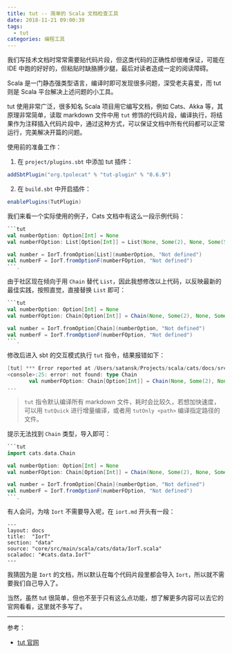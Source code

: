 ```yaml
---
title: tut -- 简单的 Scala 文档检查工具
date: 2018-11-21 09:00:39
tags:
  - tut
categories: 编程工具
---
```


我们写技术文档时常常需要贴代码片段，但这类代码的正确性却很难保证，可能在 IDE 中跑的好好的，但粘贴时缺胳膊少腿，最后对读者造成一定的阅读障碍。

Scala 是一门静态强类型语言，编译时即可发现很多问题，深受老夫喜爱，而 tut 则是 Scala 平台解决上述问题的小工具。

tut 使用非常广泛，很多知名 Scala 项目用它编写文档，例如 Cats、Akka 等，其原理非常简单，读取 markdown 文件中用 `tut` 修饰的代码片段，编译执行，将结果作为注释插入代码片段中，通过这种方式，可以保证文档中所有代码都可以正常运行，完美解决开篇的问题。

<!-- more -->

使用前的准备工作：

1. 在 `project/plugins.sbt` 中添加 tut 插件：

  ```Scala
  addSbtPlugin("org.tpolecat" % "tut-plugin" % "0.6.9")
  ```

2. 在 `build.sbt` 中开启插件：

  ```Scala
  enablePlugins(TutPlugin)
  ```

我们来看一个实际使用的例子，Cats 文档中有这么一段示例代码：

```Scala
```tut
val numberOption: Option[Int] = None
val numberFOption: List[Option[Int]] = List(None, Some(2), None, Some(5))

val number = IorT.fromOption[List](numberOption, "Not defined")
val numberF = IorT.fromOptionF(numberFOption, "Not defined")
```.
```

由于社区现在倾向于用 `Chain` 替代 `List`，因此我想修改以上代码，以反映最新的最佳实践，按照直觉，直接替换 `List` 即可：

```Scala
```tut
val numberOption: Option[Int] = None
val numberFOption: Chain[Option[Int]] = Chain(None, Some(2), None, Some(5))

val number = IorT.fromOption[Chain](numberOption, "Not defined")
val numberF = IorT.fromOptionF(numberFOption, "Not defined")
```.
```

修改后进入 sbt 的交互模式执行 `tut` 指令，结果报错如下：

```Scala
[tut] *** Error reported at /Users/satansk/Projects/scala/cats/docs/src/main/tut/datatypes/iort.md:230
<console>:25: error: not found: type Chain
       val numberFOption: Chain[Option[Int]] = Chain(None, Some(2), None, Some(5))
...
```

>`tut` 指令默认编译所有 markdown 文件，耗时会比较久，若想加快速度，可以用 `tutQuick` 进行增量编译，或者用 `tutOnly <path>` 编译指定路径的文件。

提示无法找到 `Chain` 类型，导入即可：

```Scala
```tut
import cats.data.Chain

val numberOption: Option[Int] = None
val numberFOption: Chain[Option[Int]] = Chain(None, Some(2), None, Some(5))

val number = IorT.fromOption[Chain](numberOption, "Not defined")
val numberF = IorT.fromOptionF(numberFOption, "Not defined")
```.
```

有人会问，为啥 `Iort` 不需要导入呢，在 `iort.md` 开头有一段：

```
---
layout: docs
title:  "IorT"
section: "data"
source: "core/src/main/scala/cats/data/IorT.scala"
scaladoc: "#cats.data.IorT"
---
```

我猜因为是 `Iort` 的文档，所以默认在每个代码片段里都会导入 `Iort`，所以就不需要我们自己导入了。

当然，虽然 tut 很简单，但也不至于只有这么点功能，想了解更多内容可以去它的官网看看，这里就不多写了。

---

参考：

* [tut 官网](http://tpolecat.github.io/tut/)

